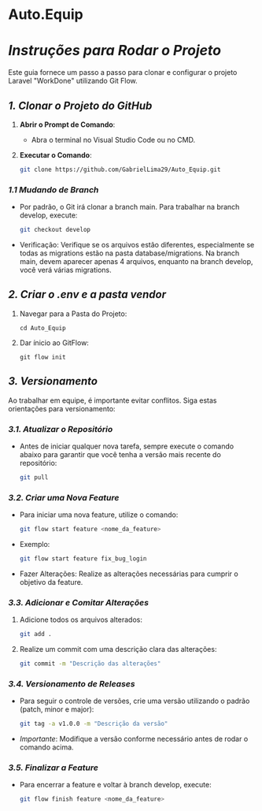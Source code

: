 # Auto.Equip

# *Instruções para Rodar o Projeto*

Este guia fornece um passo a passo para clonar e configurar o projeto Laravel "WorkDone" utilizando Git Flow.

## *1. Clonar o Projeto do GitHub*

1. **Abrir o Prompt de Comando**: 
   - Abra o terminal no Visual Studio Code ou no CMD.

2. **Executar o Comando**:
   ```bash
   git clone https://github.com/GabrielLima29/Auto_Equip.git

### *1.1 Mudando de Branch*
- Por padrão, o Git irá clonar a branch main. Para trabalhar na branch develop, execute:
    ```bash
    git checkout develop
- Verificação: Verifique se os arquivos estão diferentes, especialmente se todas as migrations estão na pasta database/migrations. Na branch main, devem aparecer apenas 4 arquivos, enquanto na branch develop, você verá várias migrations.

## *2. Criar o .env e a pasta vendor*
1. Navegar para a Pasta do Projeto:
   ```
   cd Auto_Equip
2. Dar ínicio ao GitFlow:
   ```
   git flow init
## *3. Versionamento*
Ao trabalhar em equipe, é importante evitar conflitos. Siga estas orientações para versionamento:

### *3.1. Atualizar o Repositório*
- Antes de iniciar qualquer nova tarefa, sempre execute o comando abaixo para garantir que você tenha a versão mais recente do repositório:
  ```bash
  git pull

### *3.2. Criar uma Nova Feature*
- Para iniciar uma nova feature, utilize o comando:
  ```bash
  git flow start feature <nome_da_feature>
- Exemplo:
  ```bash
  git flow start feature fix_bug_login
- Fazer Alterações: Realize as alterações necessárias para cumprir o objetivo da feature.

### *3.3. Adicionar e Comitar Alterações*
1. Adicione todos os arquivos alterados:
    ```bash
    git add . 
2. Realize um commit com uma descrição clara das alterações:
    ```bash
    git commit -m "Descrição das alterações"

### *3.4. Versionamento de Releases*
- Para seguir o controle de versões, crie uma versão utilizando o padrão (patch, minor e major):
    ```bash
    git tag -a v1.0.0 -m "Descrição da versão"
- *Importante*: Modifique a versão conforme necessário antes de rodar o comando acima.

### *3.5. Finalizar a Feature*
- Para encerrar a feature e voltar à branch develop, execute:
    ```bash
    git flow finish feature <nome_da_feature>

